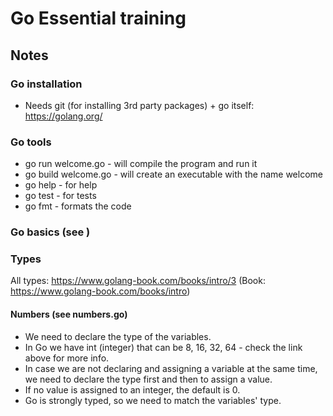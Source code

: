 # Go Essential training

## Notes

### Go installation

 - Needs git (for installing 3rd party packages) + go itself: https://golang.org/

### Go tools

 - go run welcome.go - will compile the program and run it
 - go build welcome.go - will create an executable with the name welcome
 - go help - for help
 - go test - for tests
 - go fmt - formats the code

### Go basics (see ) 
### Types

All types: https://www.golang-book.com/books/intro/3 (Book: https://www.golang-book.com/books/intro)

#### Numbers (see numbers.go)

 - We need to declare the type of the variables. 
 - In Go we have int (integer) that can be 8, 16, 32, 64 - check the link above for more info.
 - In case we are not declaring and assigning a variable at the same time, we need to declare the type first and then to assign a value. 
 - If no value is assigned to an integer, the default is 0.
 - Go is strongly typed, so we need to match the variables' type.

